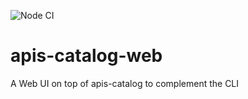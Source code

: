 ![Node CI](https://github.com/omallassi/apis-catalog-web/workflows/Node%20CI/badge.svg)

# apis-catalog-web
A Web UI on top of apis-catalog to complement the CLI
